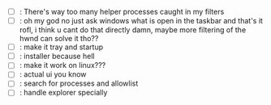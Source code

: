 - [ ] : There's way too many helper processes caught in my filters
- [ ] : oh my god no just ask windows what is open in the taskbar and that's it rofl, i think u cant do that directly damn, maybe more filtering of the hwnd can solve it tho??
- [ ] : make it tray and startup
- [ ] : installer because hell
- [ ] : make it work on linux???
- [ ] : actual ui you know
- [ ] : search for processes and allowlist
- [ ] : handle explorer specially